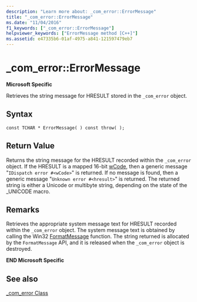 ```yaml
---
description: "Learn more about: _com_error::ErrorMessage"
title: "_com_error::ErrorMessage"
ms.date: "11/04/2016"
f1_keywords: ["_com_error::ErrorMessage"]
helpviewer_keywords: ["ErrorMessage method [C++]"]
ms.assetid: e47335b6-01af-4975-a841-121597479eb7
---
```

# _com_error::ErrorMessage

**Microsoft Specific**

Retrieves the string message for HRESULT stored in the `_com_error` object.

## Syntax

```
const TCHAR * ErrorMessage( ) const throw( );
```

## Return Value

Returns the string message for the HRESULT recorded within the `_com_error` object. If the HRESULT is a mapped 16-bit [wCode](../cpp/com-error-wcode.md), then a generic message "`IDispatch error #<wCode>`" is returned. If no message is found, then a generic message "`Unknown error #<hresult>`" is returned. The returned string is either a Unicode or multibyte string, depending on the state of the _UNICODE macro.

## Remarks

Retrieves the appropriate system message text for HRESULT recorded within the `_com_error` object. The system message text is obtained by calling the Win32 [FormatMessage](/windows/win32/api/winbase/nf-winbase-formatmessage) function. The string returned is allocated by the `FormatMessage` API, and it is released when the `_com_error` object is destroyed.

**END Microsoft Specific**

## See also

[_com_error Class](../cpp/com-error-class.md)
